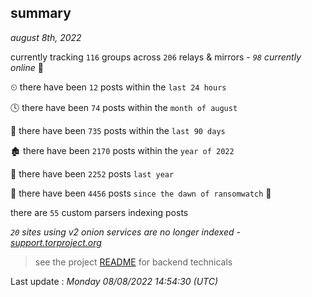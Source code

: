 
## summary
_august 8th, 2022_

currently tracking `116` groups across `206` relays & mirrors - _`98` currently online_ 📡

⏲ there have been `12` posts within the `last 24 hours`

🕓 there have been `74` posts within the `month of august`

📅 there have been `735` posts within the `last 90 days`

🏚 there have been `2170` posts within the `year of 2022`

🚀 there have been `2252` posts `last year`

🦕 there have been `4456` posts `since the dawn of ransomwatch` 🐣

there are `55` custom parsers indexing posts

_`20` sites using v2 onion services are no longer indexed - [support.torproject.org](https://support.torproject.org/onionservices/v2-deprecation/)_

> see the project [README](https://github.com/jmousqueton/ransomwatch#readme) for backend technicals



Last update : _Monday 08/08/2022 14:54:30 (UTC)_

